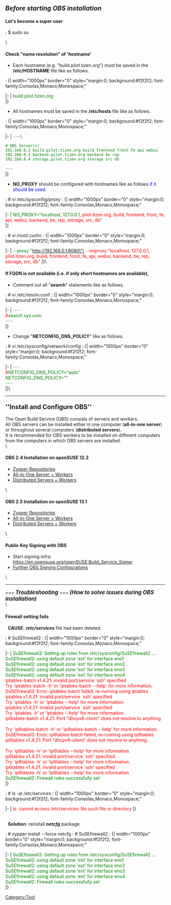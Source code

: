 ###  <big>***Before starting OBS installation***</big>

#### Let\'s become a super user

:   \$ sudo su

\

#### Check \"name resolution\" of \'hostname\'

-   Each hostname (e.g. \"build.pilot.tizen.org\") must be saved in the
    **/etc/HOSTNAME** file like as follows.

:   {\| width=\"1000px\" border=\"0\" style=\"margin:0;
    background:\#f2f2f2; font-family:Consolas,Monaco,Monospace;\"

\|- \| <font color=green> build.pilot.tizen.org\
</font> \|}

-   All hostnames must be saved in the **/etc/hosts** file like as
    follows.

:   {\| width=\"1000px\" border=\"0\" style=\"margin:0;
    background:\#f2f2f2; font-family:Consolas,Monaco,Monospace;\"

\|- \| <font color=green> ······\

    # OBS Server(s)
    192.168.0.2 build.pilot.tizen.org build frontend front fe api webui
    192.168.0.3 backend.pilot.tizen.org backend be rep
    192.168.0.4 storage.pilot.tizen.org storage src db

······\
</font> \|}

-   **NO\_PROXY** should be configured with hostnames like as follows
    <font color=blue>if it should be used</font>.

:   \# vi /etc/sysconfig/proxy
:   {\| width=\"1000px\" border=\"0\" style=\"margin:0;
    background:\#f2f2f2; font-family:Consolas,Monaco,Monospace;\"

\|- \| <font color=green> NO\_PROXY=\"localhost,
127.0.0.1<font color=red>, pilot.tizen.org, build, frontend, front, fe,
api, webui, backend, be, rep, storage, src, db</font>\"\
</font> \|}

:   \# vi /root/.curlrc
:   {\| width=\"1000px\" border=\"0\" style=\"margin:0;
    background:\#f2f2f2; font-family:Consolas,Monaco,Monospace;\"

\|- \| <font color=green> \--proxy \"http://192.168.0.1:8080\"\
<font color=red> \--noproxy \"localhost, 127.0.0.1, pilot.tizen.org,
build, frontend, front, fe, api, webui, backend, be, rep, storage, src,
db\" </font> </font> \|}\

#### If FQDN is not available (i.e. if only short hostnames are available),

-   Comment out all \"**search**\" statements like as follows.

:   \# vi /etc/resolv.conf
:   {\| width=\"1000px\" border=\"0\" style=\"margin:0;
    background:\#f2f2f2; font-family:Consolas,Monaco,Monospace;\"

\|- \| <font color=green> ······\
<font color=red>\#</font>search xyz.com\
······\
</font> \|}

-   Change \"**NETCONFIG\_DNS\_POLICY**\" like as follows.

:   \# vi /etc/sysconfig/network/config
:   {\| width=\"1000px\" border=\"0\" style=\"margin:0;
    background:\#f2f2f2; font-family:Consolas,Monaco,Monospace;\"

\|- \| <font color=green> ······\
<font color=red>\#</font>NETCONFIG\_DNS\_POLICY=\"auto\"\
NETCONFIG\_DNS\_POLICY=\"\"\
······\
</font> \|}\

------------------------------------------------------------------------

### <big>**\'\'Install and Configure OBS**\'\'</big>

The Open Build Service (OBS) consists of servers and workers.\
All OBS servers can be installed either in one computer (**all-in-one
server**) or throughout several computers (**distributed servers**).\
It is recommended for OBS workers to be installed on different computers
from the computers in which OBS servers are installed.\
\

#### OBS 2.4 Installation on openSUSE 12.3

-   [Zypper Repositories](OBS_2.4_Zypper_Repositories "wikilink")
-   [All-in-One Server + Workers](OBS_2.4_All-in-One_Server "wikilink")
-   [Distributed Servers +
    Workers](OBS_2.4_Distributed_Servers "wikilink")

\

#### OBS 2.5 Installation on openSUSE 13.1

-   [Zypper Repositories](OBS_2.5_Zypper_Repositories "wikilink")
-   [All-in-One Server + Workers](OBS_2.5_All-in-One_Server "wikilink")
-   [Distributed Servers +
    Workers](OBS_2.5_Distributed_Servers "wikilink")

\

#### Public Key Signing with OBS

-   Start signing infra:
    <https://en.opensuse.org/openSUSE:Build_Service_Signer>
-   [Further OBS Signing
    Configurations](Further_OBS_Signing_Configurations "wikilink")

\

------------------------------------------------------------------------

=== <big>***Troubleshooting***</big> === <big>***(How to solve issues
during OBS installation)***</big>\
\

#### Firewall setting fails

  **CAUSE**: ***/etc/services*** file had been deleted.

:   \# SuSEfirewall2
:   {\| width=\"1000px\" border=\"0\" style=\"margin:0;
    background:\#f2f2f2; font-family:Consolas,Monaco,Monospace;\"

\|- \| <font color=green> SuSEfirewall2: Setting up rules from
/etc/sysconfig/SuSEfirewall2 \...\
SuSEfirewall2: using default zone \'ext\' for interface eno1\
SuSEfirewall2: using default zone \'ext\' for interface eno2\
SuSEfirewall2: using default zone \'ext\' for interface eno3\
SuSEfirewall2: using default zone \'ext\' for interface eno4\
<font color=red> iptables-batch v1.4.21: invalid port/service \`ssh\'
specified\
Try \`iptables-batch -h\' or \'iptables-batch \--help\' for more
information.\
SuSEfirewall2: Error: iptables-batch failed, re-running using iptables\
iptables v1.4.21: invalid port/service \`ssh\' specified\
Try \`iptables -h\' or \'iptables \--help\' for more information.\
iptables v1.4.21: invalid port/service \`ssh\' specified\
Try \`iptables -h\' or \'iptables \--help\' for more information.\
ip6tables-batch v1.4.21: Port \"dhcpv6-client\" does not resolve to
anything.\
\
Try \`ip6tables-batch -h\' or \'ip6tables-batch \--help\' for more
information.\
SuSEfirewall2: Error: ip6tables-batch failed, re-running using
ip6tables\
ip6tables v1.4.21: Port \"dhcpv6-client\" does not resolve to anything.\
\
Try \`ip6tables -h\' or \'ip6tables \--help\' for more information.\
ip6tables v1.4.21: invalid port/service \`ssh\' specified\
Try \`ip6tables -h\' or \'ip6tables \--help\' for more information.\
ip6tables v1.4.21: invalid port/service \`ssh\' specified\
Try \`ip6tables -h\' or \'ip6tables \--help\' for more information.\
</font> SuSEfirewall2: Firewall rules successfully set\
</font> \|}

:   \# ls -al /etc/services
:   {\| width=\"1000px\" border=\"0\" style=\"margin:0;
    background:\#f2f2f2; font-family:Consolas,Monaco,Monospace;\"

\|- \| <font color=red> ls: cannot access /etc/services: No such file or
directory </font> \|}

\
  **Solution**: reinstall ***netcfg*** package

:   \# zypper install \--force netcfg
:   \# SuSEfirewall2
:   {\| width=\"1000px\" border=\"0\" style=\"margin:0;
    background:\#f2f2f2; font-family:Consolas,Monaco,Monospace;\"

\|- \| <font color=green> SuSEfirewall2: Setting up rules from
/etc/sysconfig/SuSEfirewall2 \...\
SuSEfirewall2: using default zone \'ext\' for interface eno1\
SuSEfirewall2: using default zone \'ext\' for interface eno2\
SuSEfirewall2: using default zone \'ext\' for interface eno3\
SuSEfirewall2: using default zone \'ext\' for interface eno4\
SuSEfirewall2: Firewall rules successfully set\
</font> \|}

[Category:Tool](Category:Tool "wikilink")
